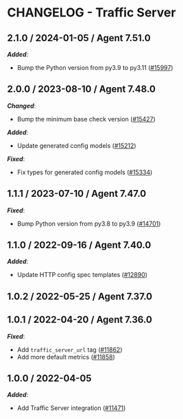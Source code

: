 # CHANGELOG - Traffic Server

<!-- towncrier release notes start -->

## 2.1.0 / 2024-01-05 / Agent 7.51.0

***Added***:

* Bump the Python version from py3.9 to py3.11 ([#15997](https://github.com/DataDog/integrations-core/pull/15997))

## 2.0.0 / 2023-08-10 / Agent 7.48.0

***Changed***:

* Bump the minimum base check version ([#15427](https://github.com/DataDog/integrations-core/pull/15427))

***Added***:

* Update generated config models ([#15212](https://github.com/DataDog/integrations-core/pull/15212))

***Fixed***:

* Fix types for generated config models ([#15334](https://github.com/DataDog/integrations-core/pull/15334))

## 1.1.1 / 2023-07-10 / Agent 7.47.0

***Fixed***:

* Bump Python version from py3.8 to py3.9 ([#14701](https://github.com/DataDog/integrations-core/pull/14701))

## 1.1.0 / 2022-09-16 / Agent 7.40.0

***Added***:

* Update HTTP config spec templates ([#12890](https://github.com/DataDog/integrations-core/pull/12890))

## 1.0.2 / 2022-05-25 / Agent 7.37.0

## 1.0.1 / 2022-04-20 / Agent 7.36.0

***Fixed***:

* Add `traffic_server_url` tag ([#11862](https://github.com/DataDog/integrations-core/pull/11862))
* Add more default metrics ([#11858](https://github.com/DataDog/integrations-core/pull/11858))

## 1.0.0 / 2022-04-05

***Added***:

* Add Traffic Server integration ([#11471](https://github.com/DataDog/integrations-core/pull/11471))
